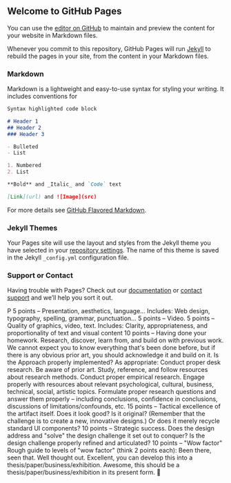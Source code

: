 ## Welcome to GitHub Pages

You can use the [editor on GitHub](https://github.com/yiar/NFinderC/edit/gh-pages/index.md) to maintain and preview the content for your website in Markdown files.

Whenever you commit to this repository, GitHub Pages will run [Jekyll](https://jekyllrb.com/) to rebuild the pages in your site, from the content in your Markdown files.

### Markdown

Markdown is a lightweight and easy-to-use syntax for styling your writing. It includes conventions for

```markdown
Syntax highlighted code block

# Header 1
## Header 2
### Header 3

- Bulleted
- List

1. Numbered
2. List

**Bold** and _Italic_ and `Code` text

[Link](url) and ![Image](src)
```

For more details see [GitHub Flavored Markdown](https://guides.github.com/features/mastering-markdown/).

### Jekyll Themes

Your Pages site will use the layout and styles from the Jekyll theme you have selected in your [repository settings](https://github.com/yiar/NFinderC/settings). The name of this theme is saved in the Jekyll `_config.yml` configuration file.

### Support or Contact

Having trouble with Pages? Check out our [documentation](https://docs.github.com/categories/github-pages-basics/) or [contact support](https://github.com/contact) and we’ll help you sort it out.



P
    5 points – Presentation, aesthetics, language...
        Includes: Web design, typography, spelling, grammar, punctuation...
    5 points – Video.
    5 points – Quality of graphics, video, text.
        Includes: Clarity, appropriateness, and proportionality of text and visual content
    10 points – Having done your homework.
        Research, discover, learn from, and build on with previous work.
            We cannot expect you to know everything that's been done before, but if there is any obvious prior art, you should acknowledge it and build on it.
        Is the Approach properly implemented?
        As appropriate:
            Conduct proper desk research. Be aware of prior art.
            Study, reference, and follow resources about research methods. Conduct proper empirical research.
            Engage properly with resources about relevant psychological, cultural, business, technical, social, artistic topics.
            Formulate proper research questions and answer them properly – including conclusions, confidence in conclusions, discussions of limitations/confounds, etc.
    15 points – Tactical excellence of the artifact itself.
        Does it look good?
        Is it original? (Remember that the challenge is to create a new, innovative designs.) Or does it merely recycle standard UI components?
    10 points – Strategic success.
        Does the design address and "solve" the design challenge it set out to conquer?
        Is the design challenge properly refined and articulated?
    10 points – "Wow factor"
        Rough guide to levels of "wow factor" (think 2 points each):
            Been there, seen that.
            Well thought out.
            Excellent, you can develop this into a thesis/paper/business/exhibition.
            Awesome, this should be a thesis/paper/business/exhibition in its present form.
            🤯

